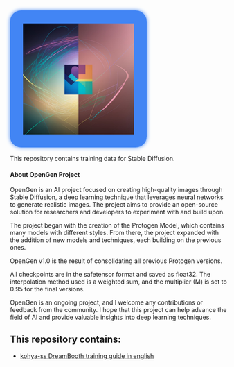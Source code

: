 
<p align="left">
  <img src="https://raw.githubusercontent.com/darkstorm2150/OpenGen/main/OpenGen%20Logo-768.jpg" alt="ALT_TEXT" height="256" style="border-radius: 8%; border: 30px solid #4285F4; box-shadow: 0 0 10px #4285F4;">
</p>


This repository contains training data for Stable Diffusion.

#### About OpenGen Project

OpenGen is an AI project focused on creating high-quality images through Stable Diffusion, a deep learning technique that leverages neural networks to generate realistic images. The project aims to provide an open-source solution for researchers and developers to experiment with and build upon.

The project began with the creation of the Protogen Model, which contains many models with different styles. From there, the project expanded with the addition of new models and techniques, each building on the previous ones.

OpenGen v1.0 is the result of consolidating all previous Protogen versions.

All checkpoints are in the safetensor format and saved as float32. The interpolation method used is a weighted sum, and the multiplier (M) is set to 0.95 for the final versions.

OpenGen is an ongoing project, and I welcome any contributions or feedback from the community. I hope that this project can help advance the field of AI and provide valuable insights into deep learning techniques.

## This repository contains:

* [kohya-ss DreamBooth training guide in english](./docs/fine_tune_README.md)
